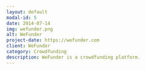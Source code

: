 ```yaml
---
layout: default
modal-id: 5
date: 2014-07-14
img: wefunder.png
alt: WeFunder
project-date: https://wefunder.com
client: WeFunder
category: Crowdfunding
description: WeFunder is a crowdfunding platform.
---
```

